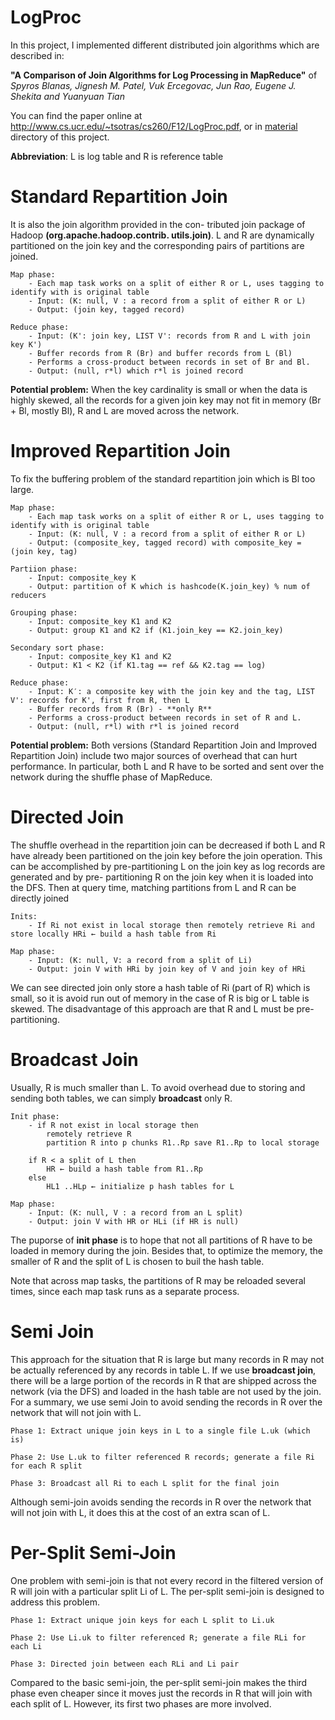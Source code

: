 LogProc
=======
In this project, I implemented different distributed join algorithms which are described in: 

**"A Comparison of Join Algorithms for Log Processing in MapReduce"** of *Spyros Blanas, Jignesh M. Patel, Vuk Ercegovac, Jun Rao, Eugene J. Shekita and Yuanyuan Tian*

You can find the paper online at http://www.cs.ucr.edu/~tsotras/cs260/F12/LogProc.pdf, or in [material](/material) directory of this project.

**Abbreviation**: L is log table and R is reference table

Standard Repartition Join
=======
It is also the join algorithm provided in the con- tributed join package of Hadoop **(org.apache.hadoop.contrib. utils.join)**. L and R are dynamically partitioned on the join key and the corresponding pairs of partitions are joined. 

	Map phase: 
		- Each map task works on a split of either R or L, uses tagging to identify with is original table
		- Input: (K: null, V : a record from a split of either R or L)
		- Output: (join key, tagged record)

	Reduce phase:
		- Input: (K': join key, LIST V': records from R and L with join key K')
		- Buffer records from R (Br) and buffer records from L (Bl)
		- Performs a cross-product between records in set of Br and Bl.
		- Output: (null, r*l) which r*l is joined record

**Potential problem:** When the key cardinality is small or when the data is highly skewed, all the records for a given join key may not fit in memory (Br + Bl, mostly Bl), R and L are moved across the network.

Improved Repartition Join
=======
To fix the buffering problem of the standard repartition join which is Bl too large.

	Map phase: 
		- Each map task works on a split of either R or L, uses tagging to identify with is original table
		- Input: (K: null, V : a record from a split of either R or L)
		- Output: (composite_key, tagged record) with composite_key = (join key, tag)

	Partiion phase: 
		- Input: composite_key K
		- Output: partition of K which is hashcode(K.join_key) % num of reducers

	Grouping phase: 
		- Input: composite_key K1 and K2
		- Output: group K1 and K2 if (K1.join_key == K2.join_key)

	Secondary sort phase:
		- Input: composite_key K1 and K2
		- Output: K1 < K2 (if K1.tag == ref && K2.tag == log)

	Reduce phase:
		- Input: K′: a composite key with the join key and the tag, LIST V': records for K', first from R, then L
		- Buffer records from R (Br) - **only R**
		- Performs a cross-product between records in set of R and L.
		- Output: (null, r*l) with r*l is joined record

**Potential problem:** Both versions (Standard Repartition Join and Improved Repartition Join) include two major sources of overhead that can hurt performance. In particular, both L and R have to be sorted and sent over the network during the shuffle phase of MapReduce.

Directed Join
=======
The shuffle overhead in the repartition join can be decreased if both L and R have already been partitioned on the join key before the join operation. This can be accomplished by pre-partitioning L on the join key as log records are generated and by pre- partitioning R on the join key when it is loaded into the DFS. Then at query time, matching partitions from L and R can be directly joined
	
	Inits:
		- If Ri not exist in local storage then remotely retrieve Ri and store locally HRi ← build a hash table from Ri

	Map phase: 
		- Input: (K: null, V: a record from a split of Li)
		- Output: join V with HRi by join key of V and join key of HRi

We can see directed join only store a hash table of Ri (part of R) which is small, so it is avoid run out of memory in the case of R is big or L table is skewed. The disadvantage of this approach are that R and L must be pre-partitioning.

Broadcast Join
=======
Usually, R is much smaller than L. To avoid overhead due to storing and sending both tables, we can simply **broadcast** only R.
	
	Init phase:
		- if R not exist in local storage then
			remotely retrieve R
			partition R into p chunks R1..Rp save R1..Rp to local storage

		if R < a split of L then
			HR ← build a hash table from R1..Rp
		else
			HL1 ..HLp ← initialize p hash tables for L

	Map phase: 
		- Input: (K: null, V : a record from an L split)
		- Output: join V with HR or HLi (if HR is null)

The puporse of **init phase** is to hope that not all partitions of R have to be loaded in memory during the join. Besides that, to optimize the memory, the smaller of R and the split of L is chosen to buil the hash table. 

Note that across map tasks, the partitions of R may be reloaded several times, since each map task runs as a separate process.

Semi Join
=======
This approach for the situation that R is large but many records in R may not be actually referenced by any records in table L. If we use **broadcast join**, there will be a large portion of the records in R that are shipped across the network (via the DFS) and loaded in the hash table are not used by the join. For a summary, we use semi Join to avoid sending the records in R over the network that will not join with L.

	Phase 1: Extract unique join keys in L to a single file L.uk (which is)

	Phase 2: Use L.uk to filter referenced R records; generate a file Ri for each R split

	Phase 3: Broadcast all Ri to each L split for the final join

Although semi-join avoids sending the records in R over the network that will not join with L, it does this at the cost of an extra scan of L.

Per-Split Semi-Join
=======
One problem with semi-join is that not every record in the filtered version of R will join with a particular split Li of L. The per-split semi-join is designed to address this problem.

	Phase 1: Extract unique join keys for each L split to Li.uk

	Phase 2: Use Li.uk to filter referenced R; generate a file RLi for each Li

	Phase 3: Directed join between each RLi and Li pair

Compared to the basic semi-join, the per-split semi-join makes the third phase even cheaper since it moves just the records in R that will join with each split of L. However, its first two phases are more involved.

